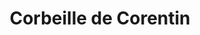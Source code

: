 ---
title: "Corbeille de Corentin"
url: /issy-les-moulineaux/corbeille-de-corentin/
shop: légumes
---